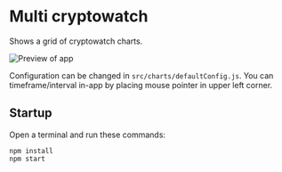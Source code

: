 # Multi cryptowatch

Shows a grid of cryptowatch charts.

![Preview of app](https://i.imgur.com/tVHeKUJ.png)

Configuration can be changed in `src/charts/defaultConfig.js`. You can timeframe/interval in-app by placing mouse pointer in upper left corner.

## Startup

Open a terminal and run these commands:

```
npm install
npm start
```
